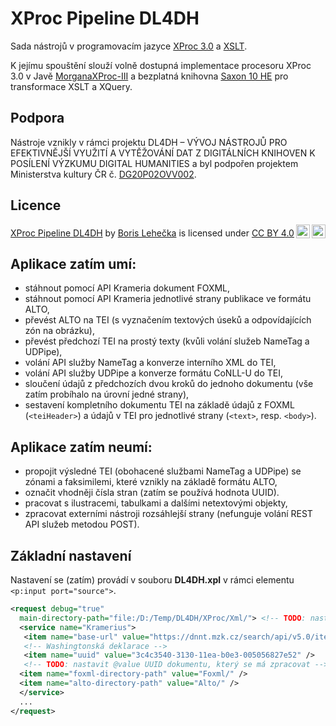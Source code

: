 # XProc Pipeline DL4DH

Sada nástrojů v programovacím jazyce [XProc 3.0](https://xproc.org/specifications.html) a [XSLT](https://www.w3.org/Style/XSL/).

K jejímu spouštění slouží volně dostupná implementace procesoru XProc 3.0 v Javě [MorganaXProc-III](https://www.xml-project.com/morganaxproc-iii/) a bezplatná knihovna [Saxon 10 HE](http://saxon.sourceforge.net/#F10HE) pro transformace XSLT a XQuery.

## Podpora

Nástroje vznikly v rámci projektu DL4DH – VÝVOJ NÁSTROJŮ PRO EFEKTIVNĚJŠÍ VYUŽITÍ A VYTĚŽOVÁNÍ DAT Z DIGITÁLNÍCH KNIHOVEN K POSÍLENÍ VÝZKUMU DIGITAL HUMANITIES a byl podpořen projektem Ministerstva kultury ČR č. [DG20P02OVV002](https://www.isvavai.cz/cep?s=jednoduche-vyhledavani&ss=detail&n=0&h=DG20P02OVV002).

## Licence

<p xmlns:cc="http://creativecommons.org/ns#" xmlns:dct="http://purl.org/dc/terms/"><a property="dct:title" rel="cc:attributionURL" href="https://github.com/daliboris/DL4DH/XProcPipeline">XProc Pipeline DL4DH</a> by <a rel="cc:attributionURL dct:creator" property="cc:attributionName" href="https://github.com/daliboris">Boris Lehečka</a> is licensed under <a href="http://creativecommons.org/licenses/by/4.0/?ref=chooser-v1" target="_blank" rel="license noopener noreferrer" style="display:inline-block;">CC BY 4.0<img style="height:22px!important;margin-left:3px;vertical-align:text-bottom;" src="https://mirrors.creativecommons.org/presskit/icons/cc.svg?ref=chooser-v1"><img style="height:22px!important;margin-left:3px;vertical-align:text-bottom;" src="https://mirrors.creativecommons.org/presskit/icons/by.svg?ref=chooser-v1"></a></p>

## Aplikace zatím umí: 

- stáhnout pomocí API Krameria dokument FOXML, 
- stáhnout pomocí API Krameria jednotlivé strany publikace ve formátu ALTO,
- převést ALTO na TEI (s vyznačením textových úseků a odpovídajících zón na obrázku),
- převést předchozí TEI na prostý texty (kvůli volání služeb NameTag a UDPipe),
- volání API služby NameTag a konverze interního XML do TEI,
- volání API služby UDPipe a konverze formátu CoNLL-U do TEI,
- sloučení údajů z předchozích dvou kroků do jednoho dokumentu (vše zatím probíhalo na úrovní jedné strany),
- sestavení kompletního dokumentu TEI na základě údajů z FOXML (`<teiHeader>`) a údajů v TEI pro jednotlivé strany (`<text>`, resp. `<body>`).

## Aplikace zatím neumí:

- propojit výsledné TEI (obohacené službami NameTag a UDPipe) se zónami a faksimilemi, které vznikly na základě formátu ALTO,
- označit vhodněji čísla stran (zatím se používá hodnota UUID).
- pracovat s ilustracemi, tabulkami a dalšími netextovými objekty,
- zpracovat externími nástroji rozsáhlejší strany (nefunguje volání REST API služeb metodou POST).

## Základní nastavení

Nastavení se (zatím) provádí v souboru **DL4DH.xpl** v rámci elementu `<p:input port="source">`.

```xml
<request debug="true"
  main-directory-path="file:/D:/Temp/DL4DH/XProc/Xml/"> <!-- TODO: nastavit @main-directory-path na složku, do níž se ukládají (mezi)výsledky  -->
  <service name="Kramerius">
   <item name="base-url" value="https://dnnt.mzk.cz/search/api/v5.0/item/" />
   <!-- Washingtonská deklarace -->
   <item name="uuid" value="3c4c3540-3130-11ea-b0e3-005056827e52" />
   <!-- TODO: nastavit @value UUID dokumentu, který se má zpracovat -->
  <item name="foxml-directory-path" value="Foxml/" />
  <item name="alto-directory-path" value="Alto/" />
  </service>
  ...
</request>  
```